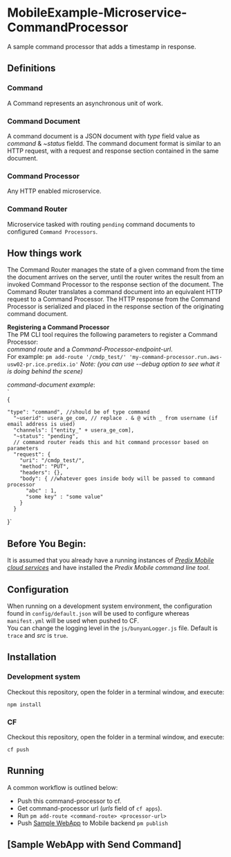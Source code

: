 # MobileExample-Microservice-CommandProcessor
A sample command processor that adds a timestamp in response.  

## Definitions  

### Command    
A Command represents an asynchronous unit of work.  

### Command Document  
A command document is a JSON document with _type_ field value as _command_ & _~status_ fieldd. The command document format is similar to an HTTP request, with a request and response section contained in the same document.  

### Command Processor  
Any HTTP enabled microservice.

### Command Router  
Microservice tasked with routing `pending` command documents to configured `Command Processors`.  


## How things work
The Command Router manages the state of a given command from the time the document arrives on the server, until the router writes the result from an invoked Command Processor to the response section of the document. The Command Router translates a command document into an equivalent HTTP request to a Command Processor. The HTTP response from the Command Processor is serialized and placed in the response section of the originating command document.  

**Registering a Command Processor**  
The PM CLI tool requires the following parameters to register a Command Processor:  
*_command route_* and a *_Command-Processor-endpoint-url_*.  
For example: `pm add-route '/cmdp_test/' 'my-command-processor.run.aws-usw02-pr.ice.predix.io'` _Note: (you can use --debug option to see what it is doing behind the scene)_  

_command-document example_:  
`  
{

    "type": "command", //should be of type command  
      "~userid": usera_ge_com, // replace . & @ with _ from username (if email address is used)
      "channels": ["entity_" + usera_ge_com],
      "~status": "pending",
      // command router reads this and hit command processor based on parameters
      "request": {
        "uri": "/cmdp_test/",
        "method": "PUT",
        "headers": {},
        "body": { //whatever goes inside body will be passed to command processor
          "abc" : 1,
          "some key" : "some value"
        }
      }
  }`  
  ## Before You Begin:
  It is assumed that you already have a running instances of [_Predix Mobile cloud services_](https://www.predix.io/docs#rae4EfJ6) and have installed the _Predix Mobile command line tool_.  

## Configuration
When running on a development system environment, the configuration found in `config/default.json` will be used to configure whereas `manifest.yml` will be used when pushed to CF.  
You can change the logging level in the `js/bunyanLogger.js` file. Default is `trace` and _src_ is `true`.

## Installation

### Development system
Checkout this repository, open the folder in a terminal window, and execute:  
```
npm install
```  
### CF  
Checkout this repository, open the folder in a terminal window, and execute:  
```
cf push
```

## Running

A common workflow is outlined below:
- Push this command-processor to cf.  
- Get command-processor url (_urls_ field of `cf apps`).
- Run `pm add-route <command-route> <processor-url>`
- Push [Sample WebApp] to Mobile backend `pm publish`

## [Sample WebApp with Send Command]
[Sample WebApp]:https://github.com/PredixDev/MobileExample-WebApp-SendCommand
